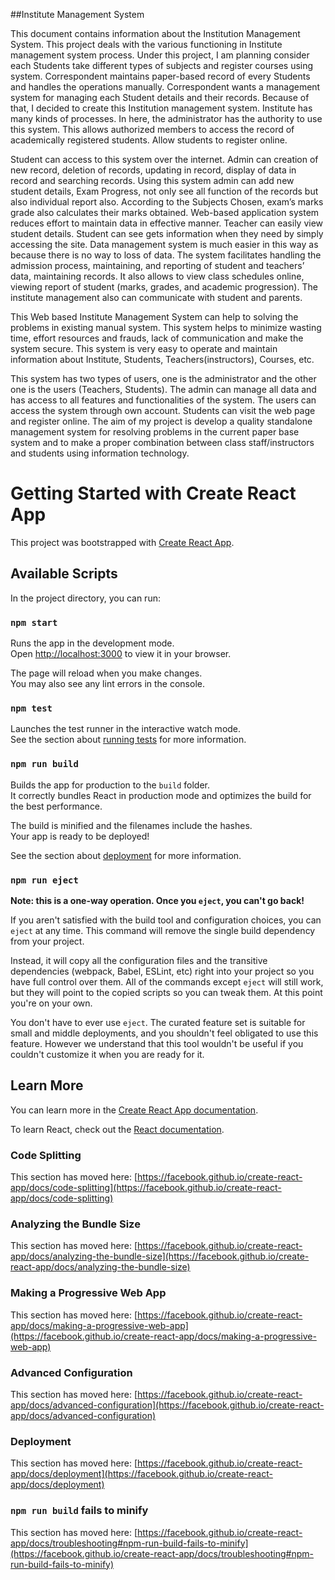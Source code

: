 ##Institute Management System

This document contains information about the Institution Management System. This project deals with the various functioning in Institute management system process. Under this project, I am planning consider each Students take different types of subjects and register courses using system. Correspondent maintains paper-based record of every Students and handles the operations manually. Correspondent wants a management system for managing each Student details and their records. Because of that, I decided to create this Institution management system. Institute has many kinds of processes. In here, the administrator has the authority to use this system. This allows authorized members to access the record of academically registered students. Allow students to register online.

Student can access to this system over the internet. Admin can creation of new record, deletion of records, updating in record, display of data in record and searching records. Using this system admin can add new student details, Exam Progress, not only see all function of the records but also individual report also. According to the Subjects Chosen, exam’s marks grade also calculates their marks obtained. Web-based application system reduces effort to maintain data in effective manner. Teacher can easily view student details. Student can see gets information when they need by simply accessing the site. Data management system is much easier in this way as because there is no way to loss of data. The system facilitates handling the admission process, maintaining, and reporting of student and teachers’ data, maintaining records. It also allows to view class schedules online, viewing report of student (marks, grades, and academic progression). The institute management also can communicate with student and parents.

This Web based Institute Management System can help to solving the problems in existing manual system. This system helps to minimize wasting time, effort resources and frauds, lack of communication and make the system secure. This system is very easy to operate and maintain information about Institute, Students, Teachers(instructors), Courses, etc.

This system has two types of users, one is the administrator and the other one is the users (Teachers, Students). The admin can manage all data and has access to all features and functionalities of the system. The users can access the system through own account. Students can visit the web page and register online. The aim of my project is develop a quality standalone management system for resolving problems in the current paper base system and to make a proper combination between class staff/instructors and students using information technology.




# Getting Started with Create React App

This project was bootstrapped with [Create React App](https://github.com/facebook/create-react-app).

## Available Scripts

In the project directory, you can run:

### `npm start`

Runs the app in the development mode.\
Open [http://localhost:3000](http://localhost:3000) to view it in your browser.

The page will reload when you make changes.\
You may also see any lint errors in the console.

### `npm test`

Launches the test runner in the interactive watch mode.\
See the section about [running tests](https://facebook.github.io/create-react-app/docs/running-tests) for more information.

### `npm run build`

Builds the app for production to the `build` folder.\
It correctly bundles React in production mode and optimizes the build for the best performance.

The build is minified and the filenames include the hashes.\
Your app is ready to be deployed!

See the section about [deployment](https://facebook.github.io/create-react-app/docs/deployment) for more information.

### `npm run eject`

**Note: this is a one-way operation. Once you `eject`, you can't go back!**

If you aren't satisfied with the build tool and configuration choices, you can `eject` at any time. This command will remove the single build dependency from your project.

Instead, it will copy all the configuration files and the transitive dependencies (webpack, Babel, ESLint, etc) right into your project so you have full control over them. All of the commands except `eject` will still work, but they will point to the copied scripts so you can tweak them. At this point you're on your own.

You don't have to ever use `eject`. The curated feature set is suitable for small and middle deployments, and you shouldn't feel obligated to use this feature. However we understand that this tool wouldn't be useful if you couldn't customize it when you are ready for it.

## Learn More

You can learn more in the [Create React App documentation](https://facebook.github.io/create-react-app/docs/getting-started).

To learn React, check out the [React documentation](https://reactjs.org/).

### Code Splitting

This section has moved here: [https://facebook.github.io/create-react-app/docs/code-splitting](https://facebook.github.io/create-react-app/docs/code-splitting)

### Analyzing the Bundle Size

This section has moved here: [https://facebook.github.io/create-react-app/docs/analyzing-the-bundle-size](https://facebook.github.io/create-react-app/docs/analyzing-the-bundle-size)

### Making a Progressive Web App

This section has moved here: [https://facebook.github.io/create-react-app/docs/making-a-progressive-web-app](https://facebook.github.io/create-react-app/docs/making-a-progressive-web-app)

### Advanced Configuration

This section has moved here: [https://facebook.github.io/create-react-app/docs/advanced-configuration](https://facebook.github.io/create-react-app/docs/advanced-configuration)

### Deployment

This section has moved here: [https://facebook.github.io/create-react-app/docs/deployment](https://facebook.github.io/create-react-app/docs/deployment)

### `npm run build` fails to minify

This section has moved here: [https://facebook.github.io/create-react-app/docs/troubleshooting#npm-run-build-fails-to-minify](https://facebook.github.io/create-react-app/docs/troubleshooting#npm-run-build-fails-to-minify)
